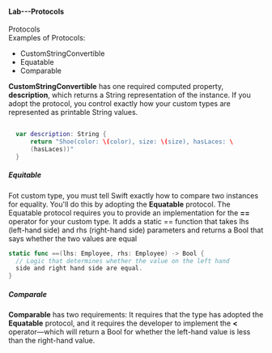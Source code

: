#### Lab---Protocols
Protocols<br>
Examples of Protocols:
- CustomStringConvertible
- Equatable
- Comparable

**CustomStringConvertible** has one required computed property, **description**, which returns a String representation of the instance. If you adopt the protocol, you control exactly how your custom types are represented as printable String values.
<br>
```swift

  var description: String {
      return "Shoe(color: \(color), size: \(size), hasLaces: \
      (hasLaces))"
  }
  ```
  
##### Equitable
Fot custom type, you must tell Swift exactly how to compare two instances for equality. You'll do this by adopting the **Equatable** protocol.
The Equatable protocol requires you to provide an implementation for the **==** operator for your custom type. It adds a static == function that takes lhs (left-hand side) and rhs (right-hand side) parameters and returns a Bool that says whether the two values are equal
```swift
static func ==(lhs: Employee, rhs: Employee) -> Bool {
  // Logic that determines whether the value on the left hand
  side and right hand side are equal.
}
```


  
##### Comparale<br>
**Comparable** has two requirements: It requires that the type has adopted the **Equatable** protocol, and it requires the developer to implement the **<** operator—which will return a Bool for whether the left-hand value is less than the right-hand value.






